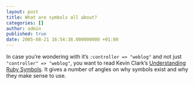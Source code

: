 ```yaml
---
layout: post
title: What are symbols all about?
categories: []
author: admin
published: true
date: 2005-08-21 16:54:38.000000000 +01:00
---
```

<p>In case you&#8217;re wondering with it&#8217;s <code>:controller =&gt; "weblog"</code> and not just <code>"controller" =&gt; "weblog"</code>, you want to read Kevin Clark&#8217;s <a href="http://glu.ttono.us/articles/2005/08/19/understanding-ruby-symbols">Understanding Ruby Symbols</a>. It gives a number of angles on why symbols exist and why they make sense to use.</p>